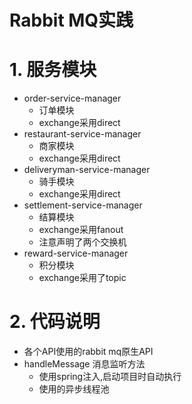 # Rabbit MQ实践

# 1. 服务模块

* order-service-manager
  * 订单模块
  * exchange采用direct
* restaurant-service-manager
  * 商家模块
  * exchange采用direct
* deliveryman-service-manager
  * 骑手模块
  * exchange采用direct
* settlement-service-manager
  * 结算模块
  * exchange采用fanout
  * 注意声明了两个交换机
* reward-service-manager
  * 积分模块
  * exchange采用了topic

# 2. 代码说明

* 各个API使用的rabbit mq原生API
* handleMessage 消息监听方法 
  * 使用spring注入,启动项目时自动执行
  * 使用的异步线程池